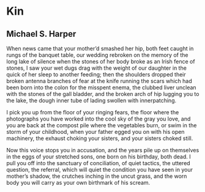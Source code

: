 # Kin
## Michael S. Harper
When news came that your mother’d
smashed her hip, both feet caught
in rungs of the banquet table,
our wedding rebroken on the memory
of the long lake of silence
when the stones of her body
broke as an Irish fence of stones,
I saw your wet dugs drag
with the weight of our daughter
in the quick of her sleep
to another feeding;
then the shoulders dropped
their broken antenna branches
of fear at the knife
running the scars
which had been born into the colon
for the misspent enema,
the clubbed liver unclean
with the stones of the gall bladder,
and the broken arch of hip
lugging you to the lake,
the dough inner tube of lading
swollen with innerpatching.

I pick you up from the floor
of your ringing fears, the floor
where the photographs you have worked
into the cool sky of the gray you love,
and you are back at the compost pile
where the vegetables burn,
or swim in the storm of your childhood,
when your father egged you on with his
open machinery, the exhaust choking your sisters,
and your sisters choked still.

Now this voice stops you in accusation,
and the years pile up on themselves
in the eggs of your stretched sons,
one born on his birthday, both dead.
I pull you off into the sanctuary
of conciliation, of quiet tactics,
the uttered question, the referral,
which will quiet the condition you have seen
in your mother’s shadow, the crutches
inching in the uncut grass,
and the worn body you will carry
as your own birthmark of his scream.